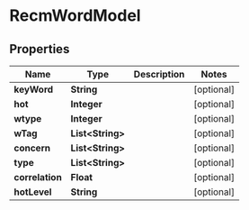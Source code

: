 

# RecmWordModel


## Properties

Name | Type | Description | Notes
------------ | ------------- | ------------- | -------------
**keyWord** | **String** |  |  [optional]
**hot** | **Integer** |  |  [optional]
**wtype** | **Integer** |  |  [optional]
**wTag** | **List&lt;String&gt;** |  |  [optional]
**concern** | **List&lt;String&gt;** |  |  [optional]
**type** | **List&lt;String&gt;** |  |  [optional]
**correlation** | **Float** |  |  [optional]
**hotLevel** | **String** |  |  [optional]



